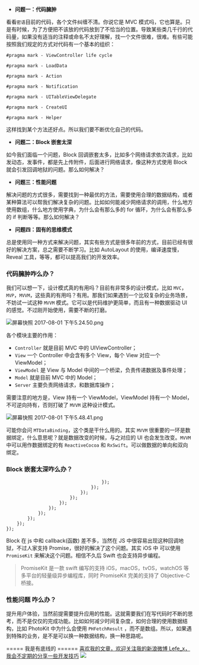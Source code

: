 - **问题一：代码臃肿**

看看`密语`目前的代码，各个文件纠缠不清。你说它是 MVC 模式吗，它也算是。只是有时候，为了方便把不该放的代码放到了不恰当的位置。导致某些类几千行的代码量，如果没有适当的注释或命名不太好理解，找一个文件很难，很难。有些可能按照我们规定的方式对代码有一个基本的组织：

```
#pragma mark - ViewController life cycle

#pragma mark - LoadData

#pragma mark - Action

#pragma mark - Notification

#pragma mark - UITableViewDelegate

#pragma mark - CreateUI

#pragma mark - Helper
```
这样找到某个方法还好点。所以我们要不断优化自己的代码。

- **问题二：Block 嵌套太深**

如今我们面临一个问题，Block 回调嵌套太多，比如多个网络请求依次请求，比如发动态，发事件，都是先上传附件，后面进行网络请求，像这种方式使用 Block 就会引发回调地狱的问题。那么如何解决？

- **问题三：性能问题**

解决问题的方式很多，需要找到一种最优的方法，需要使用合理的数据结构，或者某种算法可以帮我们解决复杂的问题。比如如何能减少网络请求的调用，什么地方使用数组，什么地方使用字典，为什么会有那么多的 for 循环，为什么会有那么多的 if 判断等等。那么如何解决？

- **问题四：固有的思维模式**

总是使用同一种方式来解决问题，其实有些方式是很多年前的方式，目前已经有很好的解决方案，总之需要不断学习。比如 AutoLayout 的使用，编译速度慢，Reveal 工具，等等，都可以提高我们的开发效率。

### 代码臃肿咋么办？

我们可以想一下，设计模式真的有用吗？目前有非常多的设计模式，比如 `MVC`，`MVP`，`MVVM`，这些真的有用吗？有用。那我们如果遇到一个比较复杂的业务场景，不妨试一试这种 `MVVM` 模式。它可以是代码维护更简单，而且有一种数据驱动 UI 的感觉。不过刚开始使用，需要不断的打磨。


![屏幕快照 2017-08-01 下午5.24.50.png](http://upload-images.jianshu.io/upload_images/1664496-be0cebe7b77c1e38.png?imageMogr2/auto-orient/strip%7CimageView2/2/w/1240)

各个模块主要的作用：

- `Controller` 就是目前 MVC 中的 UIViewController；
- `View` 一个 Controller 中会含有多个 View，每个 View 对应一个 ViewModel；
- `ViewModel` 是 View 与 Model 中间的一个桥梁，负责传递数据及事件处理；
- `Model` 就是目前 MVC 中的 Model；
- `Server` 主要负责网络请求，和数据库操作；

需要注意的地方是，View 持有一个 ViewModel，ViewModel 持有一个 Model，不可逆向持有，否则打破了 `MVVM` 这种设计模式。


![屏幕快照 2017-08-01 下午5.48.41.png](http://upload-images.jianshu.io/upload_images/1664496-54e3d39a95457229.png?imageMogr2/auto-orient/strip%7CimageView2/2/w/1240)

可能你会问 `MTDataBinding`，这个类是干什么用的。其实 `MVVM` 很重要的一环是数据绑定，什么意思呢？就是数据改变的时候，与之对应的 UI 也会发生改变。`MVVM` 中可以用作数据绑定的有 `ReactiveCocoa` 和 `RxSwift`。可以做数据的单向和双向绑定。

### Block 嵌套太深咋么办？

```
                                    });
                                });
                            });
                        });
                    });
                });
            });
        });
    });
});
```

Block 在 js 中和 callback(函数) 差不多，当然在 JS 中很容易出现这种回调地狱，不过人家支持 Promise，很好的解决了这个问题。其实 iOS 中 可以使用`PromiseKit` 来解决这个问题。相信不久后 Swift 也会支持异步编程。

> PromiseKit 是一款 swift 编写的支持 iOS，macOS，tvOS，watchOS 等多平台的轻量级异步编程库，同时 PromiseKit 完美的支持了 Objective-C 桥接。

### 性能问题 咋么办？

提升用户体验，当然前提需要提升应用的性能。这就需要我们在写代码时不断的思考，而不是仅仅的完成功能。比如如何减少时间复杂度，如何合理的使用数据结构，比如 PhotoKit 中为什么会使用 `PHFetchResult` ，而不是数组。所以，如果遇到特殊的业务，是不是可以换一种数据结构，换一种思路呢。


===== 我是有底线的 ======
[喜欢我的文章，欢迎关注我的新浪微博 Lefe_x，我会不定期的分享一些开发技巧](http://www.weibo.com/5953150140/profile?rightmod=1&wvr=6&mod=personnumber&is_all=1)
![](http://upload-images.jianshu.io/upload_images/1664496-e409f16579811101.jpg)
